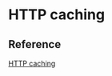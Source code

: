 # HTTP caching

## Reference

[HTTP caching](https://developer.mozilla.org/en-US/docs/Web/HTTP/Caching)